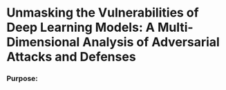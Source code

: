 # Unmasking the Vulnerabilities of Deep Learning Models: A Multi-Dimensional Analysis of Adversarial Attacks and Defenses

### Purpose:
